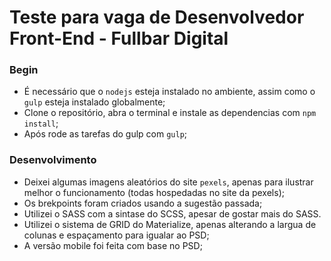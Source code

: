 # Teste para vaga de Desenvolvedor Front-End - Fullbar Digital

### Begin
- É necessário que o `nodejs` esteja instalado no ambiente, assim como o `gulp` esteja instalado globalmente;
- Clone o repositório, abra o terminal e instale as dependencias com `npm install`;
- Após rode as tarefas do gulp com `gulp`;

### Desenvolvimento
- Deixei algumas imagens aleatórios do site `pexels`, apenas para ilustrar melhor o funcionamento (todas hospedadas no site da pexels);
- Os brekpoints foram criados usando a sugestão passada;
- Utilizei o SASS com a sintase do SCSS, apesar de gostar mais do SASS.
- Utilizei o sistema de GRID do Materialize, apenas alterando a largua de colunas e espaçamento para igualar ao PSD;
- A versão mobile foi feita com base no PSD;
